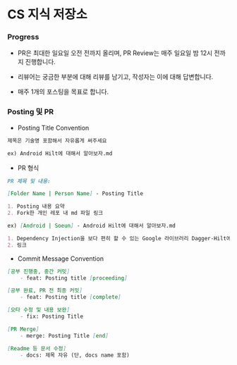 # CS 지식 저장소

### Progress

- PR은 최대한 일요일 오전 전까지 올리며, PR Review는 매주 일요일 밤 12시 전까지 진행합니다.
- 리뷰어는 궁금한 부분에 대해 리뷰를 남기고, 작성자는 이에 대해 답변합니다.

- 매주 1개의 포스팅을 목표로 합니다.



### Posting 및 PR

- Posting Title Convention

```markdown
제목은 기술명 포함해서 자유롭게 써주세요

ex) Android Hilt에 대해서 알아보자.md
```

- PR 형식

```markdown
PR 제목 및 내용: 

[Folder Name | Person Name] - Posting Title

1. Posting 내용 요약
2. Fork한 개인 레포 내 md 파일 링크

ex) [Android | Soeun] - Android Hilt에 대해서 알아보자.md

1. Dependency Injection을 보다 편히 할 수 있는 Google 라이브러리 Dagger-Hilt에 대해 알아봅시다.
2. 링크
```

- Commit Message Convention

```markdown
[공부 진행중, 중간 커밋]
	- feat: Posting title [proceeding]

[공부 완료, PR 전 최종 커밋]
	- feat: Posting title [complete]

[오타 수정 및 내용 보완]
	- fix: Posting Title

[PR Merge]
	- merge: Posting Title [end]

[Readme 등 문서 수정]
	- docs: 제목 자유 (단, docs name 포함)
```

